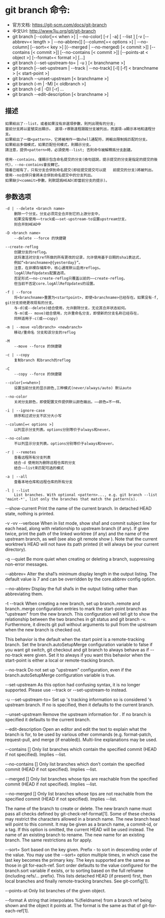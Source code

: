 # git branch 命令:
+ 官方文档: https://git-scm.com/docs/git-branch
+ 中文Url: http://www.1ju.org/git/git-branch
+ git branch [--color[=< when >] | --no-color] [-r | -a]
    [ --list ] [-v [--abbrev=< length > | --no-abbrev]]
    [--column[=< options >] | --no-column] [--sort=< key >]
    [(--merged | --no-merged) [< commit >]]
    [--contains [< commit >]] [--no-contains [< commit >]]
    [--points-at < object >] [--format=< format >] [<pattern >…​]
+ git branch (--set-upstream-to=<upstream> | -u <upstream>) [< branchname >]
+ git branch [--set-upstream | --track | --no-track] [-l] [-f] < branchname > [< start-point >]
+ git branch --unset-upstream [< branchname >]
+ git branch (-m | -M) [< oldbranch >] <newbranch>
+ git branch (-d | -D) [-r] <branchname>…
+ git branch --edit-description [< branchname >]


## 描述
    如果給出了--list，或者如果沒有非選項參數，則列出現有的分支; 
    當前分支將以星號突出顯示。 選項-r導致遠程跟蹤分支被列出，而選項-a顯示本地和遠程分支。
    如果給出了一個<pattern>，它將被用作一個shell通配符，將輸出限制爲匹配的分支。
    如果給出多個模式，如果匹配任何模式，則顯示分支。 
    請注意，提供<pattern>時，必須使用--list; 否則命令被解釋爲分支創建。

    使用--contains，僅顯示包含命名提交的分支(換句話說，提示提交的分支是指定的提交的後代)，--no-contains會反轉它。 
    隨着已經有了，只有分支合併到命名提交(即從提交提交可以提   前提交的分支)將被列出。 
    使用--no合併只會將未合併到命名提交中的分支列出。 
    如果缺少<commit>參數，則默認爲HEAD(即當前分支的提示)。


## 参数选项   
    -d | --delete <branch name>
        删除一个分支。分支必须完全合并到它的上游分支中，
        如果没有使用——track或——set-upstream-to设置upstream分支，
        则合并到HEAD中

    -D <branch name>
        --delete --force 的快捷键

    --create-reflog
        创建分支的reflog。
        这将激活对分支ref所做的所有更改的记录，允许使用基于日期的sha1表达式，
        例如“<branchname>@{yesterday}”。
        注意，在非裸存储库中，核心通常默认启用reflogs。
        logAllRefUpdates配置选项。
        否定形式——no-create-reflog只覆盖以前的——create-reflog，
        但当前不否定core.logAllRefUpdates的设置。    

    -f | --force
        将<branchname>重置为<startpoint>，即使<branchname>已经存在。如果没有-f, git分支拒绝更改现有的分支。
        与-d(或--delete)结合使用，允许删除分支，无论其合并状态如何。
        与-m(或-- move)结合使用，允许重命名分支，即使新的分支名称已经存在，
        同样适用于-c(或——copy)

    -m | --move <oldbranch> <newbranch>
        移动/重命名 分支和该分支的reflog

    -M
        --move --force 的快捷键

    -c | --copy
        复制branch 和branch的reflog 

    -C
        --copy --force 的快捷键

    --color[=<when>]
        设置当前分支的显示颜色,三种模式(never/always/auto) 默认auto

    --no-color
        关闭分支颜色，即使配置文件提供默认颜色输出。——颜色=不一样。

    -i | --ignore-case
        排序和过滤分支不区分大小写

    --column[=< options >]
        以列显示分支列表。options分别等价于always和never。

    --no-column
        不以列显示分支列表。options分别等价于always和never。

    -r | --remotes
        查看远程所有分支列表
        结合-d 使用则为删除远程仓库的分支
        结合——list来匹配可选的模式

    -a | --all
        查看本地仓库和远程仓库的所有分支

    -l | --list
        List branches. With optional <pattern>..., e.g. git branch --list 'maint-*', list only the branches that match the pattern(s).

--show-current
Print the name of the current branch. In detached HEAD state, nothing is printed.

-v
-vv
--verbose
When in list mode, show sha1 and commit subject line for each head, along with relationship to upstream branch (if any). If given twice, print the path of the linked worktree (if any) and the name of the upstream branch, as well (see also git remote show <remote>). Note that the current worktree’s HEAD will not have its path printed (it will always be your current directory).

-q
--quiet
Be more quiet when creating or deleting a branch, suppressing non-error messages.

--abbrev=<length>
Alter the sha1’s minimum display length in the output listing. The default value is 7 and can be overridden by the core.abbrev config option.

--no-abbrev
Display the full sha1s in the output listing rather than abbreviating them.

-t
--track
When creating a new branch, set up branch.<name>.remote and branch.<name>.merge configuration entries to mark the start-point branch as "upstream" from the new branch. This configuration will tell git to show the relationship between the two branches in git status and git branch -v. Furthermore, it directs git pull without arguments to pull from the upstream when the new branch is checked out.

This behavior is the default when the start point is a remote-tracking branch. Set the branch.autoSetupMerge configuration variable to false if you want git switch, git checkout and git branch to always behave as if --no-track were given. Set it to always if you want this behavior when the start-point is either a local or remote-tracking branch.

--no-track
Do not set up "upstream" configuration, even if the branch.autoSetupMerge configuration variable is true.

--set-upstream
As this option had confusing syntax, it is no longer supported. Please use --track or --set-upstream-to instead.

-u <upstream>
--set-upstream-to=<upstream>
Set up <branchname>'s tracking information so <upstream> is considered <branchname>'s upstream branch. If no <branchname> is specified, then it defaults to the current branch.

--unset-upstream
Remove the upstream information for <branchname>. If no branch is specified it defaults to the current branch.

--edit-description
Open an editor and edit the text to explain what the branch is for, to be used by various other commands (e.g. format-patch, request-pull, and merge (if enabled)). Multi-line explanations may be used.

--contains [<commit>]
Only list branches which contain the specified commit (HEAD if not specified). Implies --list.

--no-contains [<commit>]
Only list branches which don’t contain the specified commit (HEAD if not specified). Implies --list.

--merged [<commit>]
Only list branches whose tips are reachable from the specified commit (HEAD if not specified). Implies --list.

--no-merged [<commit>]
Only list branches whose tips are not reachable from the specified commit (HEAD if not specified). Implies --list.

<branchname>
The name of the branch to create or delete. The new branch name must pass all checks defined by git-check-ref-format[1]. Some of these checks may restrict the characters allowed in a branch name.

<start-point>
The new branch head will point to this commit. It may be given as a branch name, a commit-id, or a tag. If this option is omitted, the current HEAD will be used instead.

<oldbranch>
The name of an existing branch to rename.

<newbranch>
The new name for an existing branch. The same restrictions as for <branchname> apply.

--sort=<key>
Sort based on the key given. Prefix - to sort in descending order of the value. You may use the --sort=<key> option multiple times, in which case the last key becomes the primary key. The keys supported are the same as those in git for-each-ref. Sort order defaults to the value configured for the branch.sort variable if exists, or to sorting based on the full refname (including refs/... prefix). This lists detached HEAD (if present) first, then local branches and finally remote-tracking branches. See git-config[1].

--points-at <object>
Only list branches of the given object.

--format <format>
A string that interpolates %(fieldname) from a branch ref being shown and the object it points at. The format is the same as that of git-for-each-ref[1].

